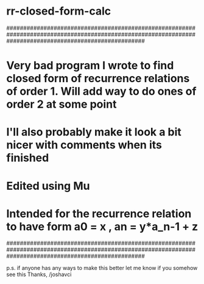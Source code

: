 # rr-closed-form-calc
#########################################################################################################################################################
#            Very bad program I wrote to find closed form of recurrence relations of order 1. Will add way to do ones of order 2 at some point          #
#                                   I'll also probably make it look a bit nicer with comments when its finished                                         #
#                                                               Edited using Mu                                                                         #
#                                   Intended for the recurrence relation to have form a0 = x , an = y*a_n-1 + z                                         #
#########################################################################################################################################################

p.s. if anyone has any ways to make this better let me know if you somehow see this
Thanks,
/joshavci
